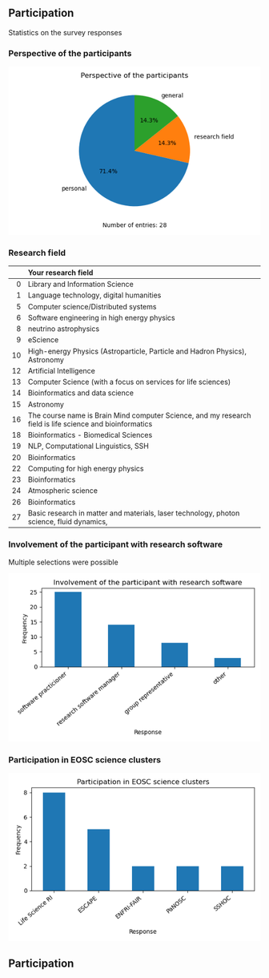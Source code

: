## Participation

Statistics on the survey responses

### Perspective of the participants

![Perspective of the participants](figures/plot_pie_A0.png)
### Research field

|    | Your research field                                                                                      |
|---:|:---------------------------------------------------------------------------------------------------------|
|  0 | Library and Information Science                                                                          |
|  1 | Language technology, digital humanities                                                                  |
|  5 | Computer science/Distributed systems                                                                     |
|  6 | Software engineering in high energy physics                                                              |
|  8 | neutrino astrophysics                                                                                    |
|  9 | eScience                                                                                                 |
| 10 | High-energy Physics (Astroparticle, Particle and Hadron Physics), Astronomy                              |
| 12 | Artificial Intelligence                                                                                  |
| 13 | Computer Science (with a focus on services for life sciences)                                            |
| 14 | Bioinformatics and data science                                                                          |
| 15 | Astronomy                                                                                                |
| 16 | The course name is Brain Mind computer Science, and my research field is life science and bioinformatics |
| 18 | Bioinformatics - Biomedical Sciences                                                                     |
| 19 | NLP, Computational Linguistics, SSH                                                                      |
| 20 | Bioinformatics                                                                                           |
| 22 | Computing for high energy physics                                                                        |
| 23 | Bioinformatics                                                                                           |
| 24 | Atmospheric science                                                                                      |
| 26 | Bioinformatics                                                                                           |
| 27 | Basic research in matter and materials, laser technology, photon science, fluid dynamics,                |

### Involvement of the participant with research software

Multiple selections were possible

![Involvement of the participant with research software](figures/plot_bar_A2.png)
### Participation in EOSC science clusters

![Participation in EOSC science clusters](figures/plot_bar_A4.png)
## Participation

